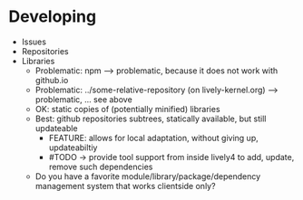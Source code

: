# Developing


- Issues
- Repositories
- Libraries 
  - Problematic: npm --> problematic, because it does not work with github.io
  - Problematic: ../some-relative-repository (on lively-kernel.org) --> problematic, ... see above
  - OK: static copies of (potentially minified) libraries
  - Best: github repositories subtrees, statically available, but still updateable
    - FEATURE: allows for local adaptation, without giving up, updateabiltiy 
    - #TODO -> provide tool support from inside lively4 to add, update, remove such dependencies
  - Do you have a favorite module/library/package/dependency management system that works clientside only?

